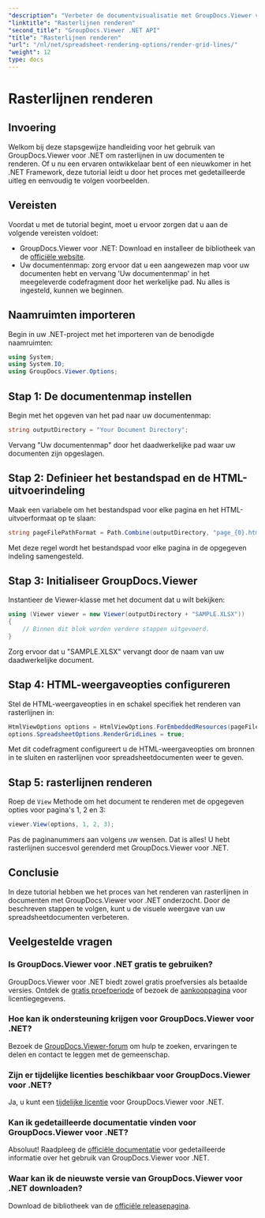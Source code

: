 ```yaml
---
"description": "Verbeter de documentvisualisatie met GroupDocs.Viewer voor .NET. Render moeiteloos rasterlijnen. Probeer nu de gratis proefversie!"
"linktitle": "Rasterlijnen renderen"
"second_title": "GroupDocs.Viewer .NET API"
"title": "Rasterlijnen renderen"
"url": "/nl/net/spreadsheet-rendering-options/render-grid-lines/"
"weight": 12
type: docs
---
```

# Rasterlijnen renderen

## Invoering
Welkom bij deze stapsgewijze handleiding voor het gebruik van GroupDocs.Viewer voor .NET om rasterlijnen in uw documenten te renderen. Of u nu een ervaren ontwikkelaar bent of een nieuwkomer in het .NET Framework, deze tutorial leidt u door het proces met gedetailleerde uitleg en eenvoudig te volgen voorbeelden.
## Vereisten
Voordat u met de tutorial begint, moet u ervoor zorgen dat u aan de volgende vereisten voldoet:
- GroupDocs.Viewer voor .NET: Download en installeer de bibliotheek van de [officiële website](https://releases.groupdocs.com/viewer/net/).
- Uw documentenmap: zorg ervoor dat u een aangewezen map voor uw documenten hebt en vervang 'Uw documentenmap' in het meegeleverde codefragment door het werkelijke pad.
Nu alles is ingesteld, kunnen we beginnen.
## Naamruimten importeren
Begin in uw .NET-project met het importeren van de benodigde naamruimten:
```csharp
using System;
using System.IO;
using GroupDocs.Viewer.Options;
```
## Stap 1: De documentenmap instellen
Begin met het opgeven van het pad naar uw documentenmap:
```csharp
string outputDirectory = "Your Document Directory";
```
Vervang "Uw documentenmap" door het daadwerkelijke pad waar uw documenten zijn opgeslagen.
## Stap 2: Definieer het bestandspad en de HTML-uitvoerindeling
Maak een variabele om het bestandspad voor elke pagina en het HTML-uitvoerformaat op te slaan:
```csharp
string pageFilePathFormat = Path.Combine(outputDirectory, "page_{0}.html");
```
Met deze regel wordt het bestandspad voor elke pagina in de opgegeven indeling samengesteld.
## Stap 3: Initialiseer GroupDocs.Viewer
Instantieer de Viewer-klasse met het document dat u wilt bekijken:
```csharp
using (Viewer viewer = new Viewer(outputDirectory + "SAMPLE.XLSX"))
{
    // Binnen dit blok worden verdere stappen uitgevoerd.
}
```
Zorg ervoor dat u "SAMPLE.XLSX" vervangt door de naam van uw daadwerkelijke document.
## Stap 4: HTML-weergaveopties configureren
Stel de HTML-weergaveopties in en schakel specifiek het renderen van rasterlijnen in:
```csharp
HtmlViewOptions options = HtmlViewOptions.ForEmbeddedResources(pageFilePathFormat);
options.SpreadsheetOptions.RenderGridLines = true;
```
Met dit codefragment configureert u de HTML-weergaveopties om bronnen in te sluiten en rasterlijnen voor spreadsheetdocumenten weer te geven.
## Stap 5: rasterlijnen renderen
Roep de `View` Methode om het document te renderen met de opgegeven opties voor pagina's 1, 2 en 3:
```csharp
viewer.View(options, 1, 2, 3);
```
Pas de paginanummers aan volgens uw wensen.
Dat is alles! U hebt rasterlijnen succesvol gerenderd met GroupDocs.Viewer voor .NET.
## Conclusie
In deze tutorial hebben we het proces van het renderen van rasterlijnen in documenten met GroupDocs.Viewer voor .NET onderzocht. Door de beschreven stappen te volgen, kunt u de visuele weergave van uw spreadsheetdocumenten verbeteren.
## Veelgestelde vragen
### Is GroupDocs.Viewer voor .NET gratis te gebruiken?
GroupDocs.Viewer voor .NET biedt zowel gratis proefversies als betaalde versies. Ontdek de [gratis proefperiode](https://releases.groupdocs.com/) of bezoek de [aankooppagina](https://purchase.groupdocs.com/buy) voor licentiegegevens.
### Hoe kan ik ondersteuning krijgen voor GroupDocs.Viewer voor .NET?
Bezoek de [GroupDocs.Viewer-forum](https://forum.groupdocs.com/c/viewer/9) om hulp te zoeken, ervaringen te delen en contact te leggen met de gemeenschap.
### Zijn er tijdelijke licenties beschikbaar voor GroupDocs.Viewer voor .NET?
Ja, u kunt een [tijdelijke licentie](https://purchase.groupdocs.com/temporary-license/) voor GroupDocs.Viewer voor .NET.
### Kan ik gedetailleerde documentatie vinden voor GroupDocs.Viewer voor .NET?
Absoluut! Raadpleeg de [officiële documentatie](https://tutorials.groupdocs.com/viewer/net/) voor gedetailleerde informatie over het gebruik van GroupDocs.Viewer voor .NET.
### Waar kan ik de nieuwste versie van GroupDocs.Viewer voor .NET downloaden?
Download de bibliotheek van de [officiële releasepagina](https://releases.groupdocs.com/viewer/net/).